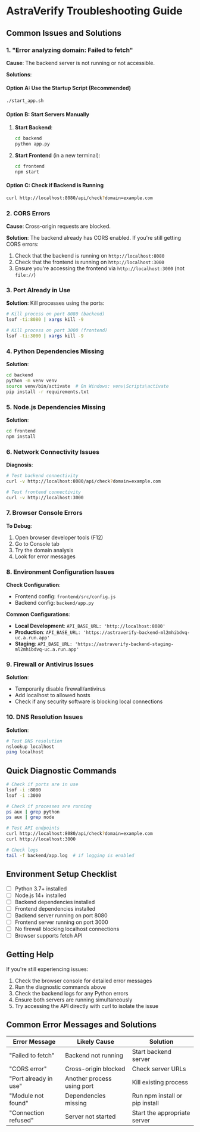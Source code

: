 # AstraVerify Troubleshooting Guide

## Common Issues and Solutions

### 1. "Error analyzing domain: Failed to fetch"

**Cause**: The backend server is not running or not accessible.

**Solutions**:

#### Option A: Use the Startup Script (Recommended)
```bash
./start_app.sh
```

#### Option B: Start Servers Manually

1. **Start Backend**:
   ```bash
   cd backend
   python app.py
   ```

2. **Start Frontend** (in a new terminal):
   ```bash
   cd frontend
   npm start
   ```

#### Option C: Check if Backend is Running
```bash
curl http://localhost:8080/api/check?domain=example.com
```

### 2. CORS Errors

**Cause**: Cross-origin requests are blocked.

**Solution**: The backend already has CORS enabled. If you're still getting CORS errors:

1. Check that the backend is running on `http://localhost:8080`
2. Check that the frontend is running on `http://localhost:3000`
3. Ensure you're accessing the frontend via `http://localhost:3000` (not `file://`)

### 3. Port Already in Use

**Solution**: Kill processes using the ports:

```bash
# Kill process on port 8080 (backend)
lsof -ti:8080 | xargs kill -9

# Kill process on port 3000 (frontend)
lsof -ti:3000 | xargs kill -9
```

### 4. Python Dependencies Missing

**Solution**:
```bash
cd backend
python -m venv venv
source venv/bin/activate  # On Windows: venv\Scripts\activate
pip install -r requirements.txt
```

### 5. Node.js Dependencies Missing

**Solution**:
```bash
cd frontend
npm install
```

### 6. Network Connectivity Issues

**Diagnosis**:
```bash
# Test backend connectivity
curl -v http://localhost:8080/api/check?domain=example.com

# Test frontend connectivity
curl -v http://localhost:3000
```

### 7. Browser Console Errors

**To Debug**:
1. Open browser developer tools (F12)
2. Go to Console tab
3. Try the domain analysis
4. Look for error messages

### 8. Environment Configuration Issues

**Check Configuration**:
- Frontend config: `frontend/src/config.js`
- Backend config: `backend/app.py`

**Common Configurations**:
- **Local Development**: `API_BASE_URL: 'http://localhost:8080'`
- **Production**: `API_BASE_URL: 'https://astraverify-backend-ml2mhibdvq-uc.a.run.app'`
- **Staging**: `API_BASE_URL: 'https://astraverify-backend-staging-ml2mhibdvq-uc.a.run.app'`

### 9. Firewall or Antivirus Issues

**Solution**:
- Temporarily disable firewall/antivirus
- Add localhost to allowed hosts
- Check if any security software is blocking local connections

### 10. DNS Resolution Issues

**Solution**:
```bash
# Test DNS resolution
nslookup localhost
ping localhost
```

## Quick Diagnostic Commands

```bash
# Check if ports are in use
lsof -i :8080
lsof -i :3000

# Check if processes are running
ps aux | grep python
ps aux | grep node

# Test API endpoints
curl http://localhost:8080/api/check?domain=example.com
curl http://localhost:3000

# Check logs
tail -f backend/app.log  # if logging is enabled
```

## Environment Setup Checklist

- [ ] Python 3.7+ installed
- [ ] Node.js 14+ installed
- [ ] Backend dependencies installed
- [ ] Frontend dependencies installed
- [ ] Backend server running on port 8080
- [ ] Frontend server running on port 3000
- [ ] No firewall blocking localhost connections
- [ ] Browser supports fetch API

## Getting Help

If you're still experiencing issues:

1. Check the browser console for detailed error messages
2. Run the diagnostic commands above
3. Check the backend logs for any Python errors
4. Ensure both servers are running simultaneously
5. Try accessing the API directly with curl to isolate the issue

## Common Error Messages and Solutions

| Error Message | Likely Cause | Solution |
|---------------|--------------|----------|
| "Failed to fetch" | Backend not running | Start backend server |
| "CORS error" | Cross-origin blocked | Check server URLs |
| "Port already in use" | Another process using port | Kill existing process |
| "Module not found" | Dependencies missing | Run npm install or pip install |
| "Connection refused" | Server not started | Start the appropriate server |
